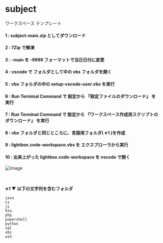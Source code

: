 # subject
ワークスペース テンプレート

#### 1 : subject-main.zip としてダウンロード

#### 2 : 7Zip で解凍

#### 3 : -main を -9999 フォーマットで当日日付に変更

#### 4 : vscode で フォルダとして中の vbs フォルダを開く

#### 5 : vbs フォルダの中の setup-vscode-user.vbs を実行

#### 6 : Run Terminal Command で 設定から 『設定ファイルのダウンロード』 を実行

#### 7 : Run Terminal Command で 設定から 『ワークスペース作成用スクリプトのダウンロード』 を実行

#### 8 : vbs フォルダと同じところに、言語用フォルダ( ※1 )を作成

#### 9 : lightbox.code-workspace.vbs を エクスプローラから実行

#### 10 : 出来上がった lightbox.code-workspace を vscode で開く
![image](https://user-images.githubusercontent.com/1501327/134792059-fea2d3a3-c180-4246-bc03-5f3a6814adaf.png)


\
\
**※1 ▼ 以下の文字列を含むフォルダ**
```
java
cs
js
hta
php
powershell
python
sql
vbs
wsh
```

